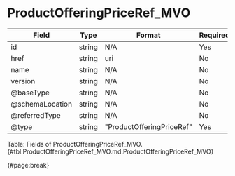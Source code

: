 <!--
    ATTENTION: This file was generated via gradle!
               Do NOT manually edit this file! Any such changes will be overwritten!
-->

# ProductOfferingPriceRef_MVO

| Field | Type | Format | Required |
| ------- | ------- | ------- | --- |
| id | string | N/A | Yes |
| href | string | uri | No |
| name | string | N/A | No |
| version | string | N/A | No |
| @baseType | string | N/A | No |
| @schemaLocation | string | N/A | No |
| @referredType | string | N/A | No |
| @type | string | "ProductOfferingPriceRef" | Yes |

Table: Fields of ProductOfferingPriceRef_MVO. {#tbl:ProductOfferingPriceRef_MVO.md:ProductOfferingPriceRef_MVO}

{#page:break}
